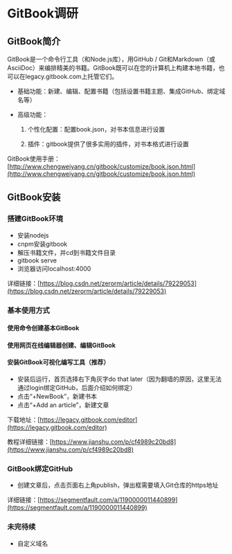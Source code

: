 # GitBook调研

## GitBook简介

GitBook是一个命令行工具（和Node.js库），用GitHub / Git和Markdown（或AsciiDoc）来编排精美的书籍。GitBook既可以在您的计算机上构建本地书籍，也可以在legacy.gitbook.com上托管它们。

* 基础功能：新建、编辑、配置书籍（包括设置书籍主题、集成GitHub、绑定域名等）
* 高级功能：

  1. 个性化配置：配置book.json，对书本信息进行设置

  2. 插件：gitbook提供了很多实用的插件，对书本格式进行设置

GitBook使用手册：[http://www.chengweiyang.cn/gitbook/customize/book.json.html](http://www.chengweiyang.cn/gitbook/customize/book.json.html)

## GitBook安装

### 搭建GitBook环境

* 安装nodejs
* cnpm安装gitbook
* 解压书籍文件，并cd到书籍文件目录
* gitbook serve
* 浏览器访问localhost:4000

详细链接：[https://blog.csdn.net/zerorm/article/details/79229053](https://blog.csdn.net/zerorm/article/details/79229053)

### 基本使用方式

#### 使用命令创建基本GitBook

#### 使用网页在线编辑器创建、编辑GitBook

#### 安装GitBook可视化编写工具（推荐）

* 安装后运行，首页选择右下角灰字do that later（因为翻墙的原因，这里无法通过login绑定GitHub，后面介绍如何绑定）
* 点击“+NewBook”，新建书本
* 点击“+Add an article”，新建文章

下载地址：[https://legacy.gitbook.com/editor](https://legacy.gitbook.com/editor)

教程详细链接：[https://www.jianshu.com/p/cf4989c20bd8](https://www.jianshu.com/p/cf4989c20bd8)

### GitBook绑定GitHub

* 创建文章后，点击页面右上角publish，弹出框需要填入Git仓库的https地址

详细链接：[https://segmentfault.com/a/1190000011440899](https://segmentfault.com/a/1190000011440899)

### 未完待续

* 自定义域名



